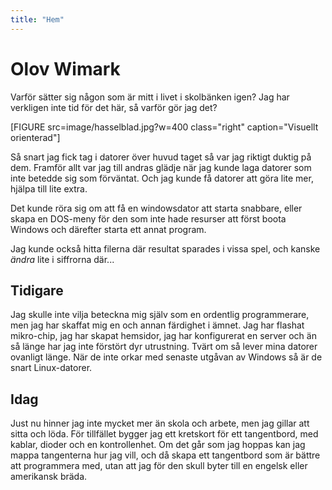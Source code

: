 ```yaml
---
title: "Hem"
---
```


Olov Wimark
===========

Varför sätter sig någon som är mitt i livet i skolbänken igen? Jag har verkligen
inte tid för det här, så varför gör jag det?

[FIGURE src=image/hasselblad.jpg?w=400 class="right" caption="Visuellt orienterad"]

Så snart jag fick tag i datorer över huvud taget så var jag riktigt duktig på
dem. Framför allt var jag till andras glädje när jag kunde laga datorer som inte
betedde sig som förväntat. Och jag kunde få datorer att göra lite mer, hjälpa
till lite extra.

Det kunde röra sig om att få en windowsdator att starta snabbare, eller skapa en
DOS-meny för den som inte hade resurser att först boota Windows och därefter
starta ett annat program.

Jag kunde också hitta filerna där resultat sparades i vissa spel, och kanske
*ändra* lite i siffrorna där...

Tidigare
--------
Jag skulle inte vilja beteckna mig själv som en ordentlig programmerare, men jag
har skaffat mig en och annan färdighet i ämnet. Jag har flashat mikro-chip, jag
har skapat hemsidor, jag har konfigurerat en server och än så länge har jag inte
förstört dyr utrustning. Tvärt om så lever mina datorer ovanligt länge. När de
inte orkar med senaste utgåvan av Windows så är de snart Linux-datorer.

Idag
----
Just nu hinner jag inte mycket mer än skola och arbete, men jag gillar att sitta
och löda. För tillfället bygger jag ett kretskort för ett tangentbord, med kablar,
dioder och en kontrollenhet. Om det går som jag hoppas kan jag mappa tangenterna
hur jag vill, och då skapa ett tangentbord som är bättre att programmera med,
utan att jag för den skull byter till en engelsk eller amerikansk bräda.
